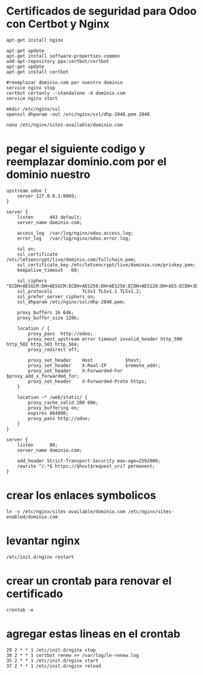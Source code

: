 # Certificados de seguridad para Odoo con Certbot y Nginx

    apt-get install nginx

    apt-get update
    apt-get install software-properties-common
    add-apt-repository ppa:certbot/certbot
    apt-get update 
    apt-get install certbot

    #reemplazar dominio.com por nuestro dominio
    service nginx stop
    certbot certonly --standalone -d dominio.com
    service nginx start

    mkdir /etc/nginx/ssl
    openssl dhparam -out /etc/nginx/ssl/dhp-2048.pem 2048

    nano /etc/nginx/sites-available/dominio.com

# pegar el siguiente codigo y reemplazar dominio.com por el dominio nuestro

    upstream odoo {
        server 127.0.0.1:8069;
    }

    server {
        listen      443 default;
        server_name dominio.com;

        access_log  /var/log/nginx/odoo.access.log;
        error_log   /var/log/nginx/odoo.error.log;

        ssl on;
        ssl_certificate     /etc/letsencrypt/live/dominio.com/fullchain.pem;
        ssl_certificate_key /etc/letsencrypt/live/dominio.com/privkey.pem;
        keepalive_timeout   60;

        ssl_ciphers "ECDH+AESGCM:DH+AESGCM:ECDH+AES256:DH+AES256:ECDH+AES128:DH+AES:ECDH+3DES:DH+3DES:RSA+AESGCM:RSA+AES:RSA+3DES:!aNULL:!MD5:!DSS:!AES256";
        ssl_protocols           TLSv1 TLSv1.1 TLSv1.2;
        ssl_prefer_server_ciphers on;
        ssl_dhparam /etc/nginx/ssl/dhp-2048.pem;

        proxy_buffers 16 64k;
        proxy_buffer_size 128k;

        location / {
            proxy_pass  http://odoo;
            proxy_next_upstream error timeout invalid_header http_500 http_502 http_503 http_504;
            proxy_redirect off;

            proxy_set_header    Host            $host;
            proxy_set_header    X-Real-IP       $remote_addr;
            proxy_set_header    X-Forwarded-For $proxy_add_x_forwarded_for;
            proxy_set_header    X-Forwarded-Proto https;
        }

        location ~* /web/static/ {
            proxy_cache_valid 200 60m;
            proxy_buffering on;
            expires 864000;
            proxy_pass http://odoo;
        }
    }

    server {
        listen      80;
        server_name dominio.com;

        add_header Strict-Transport-Security max-age=2592000;
        rewrite ^/.*$ https://$host$request_uri? permanent;
    }


# crear los enlaces symbolicos
    ln -s /etc/nginx/sites-available/dominio.com /etc/nginx/sites-enabled/dominio.com

# levantar nginx
    /etc/init.d/nginx restart

# crear un crontab para renovar el certificado
    crontab -e
# agregar estas lineas en el crontab
    29 2 * * 1 /etc/init.d/nginx stop
    30 2 * * 1 certbot renew >> /var/log/le-renew.log
    35 2 * * 1 /etc/init.d/nginx start
    37 2 * * 1 /etc/init.d/nginx reload

